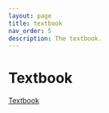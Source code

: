 ```yaml
---
layout: page
title: textbook
nav_order: 5
description: The textbook.
---
```


# Textbook

[Textbook](textbook)
